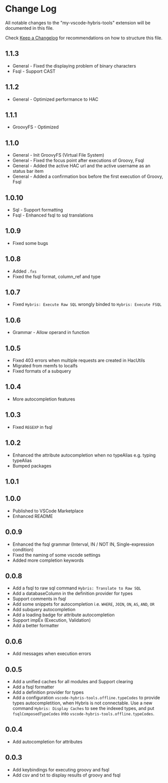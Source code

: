 # Change Log

All notable changes to the "my-vscode-hybris-tools" extension will be documented in this file.

Check [Keep a Changelog](http://keepachangelog.com/) for recommendations on how to structure this file.

## 1.1.3

- General - Fixed the displaying problem of binary characters 
- Fsql    - Support CAST

## 1.1.2

- General - Optimized performance to HAC

## 1.1.1

- GroovyFS - Optimized

## 1.1.0

- General - Init GroovyFS (Virtual File System)
- General - Fixed the focus point after executions of Groovy, Fsql
- General - Added the active HAC url and the active username as an status bar item
- General - Added a confirmation box before the first execution of Groovy, Fsql

## 1.0.10

- Sql  - Support formatting
- Fsql - Enhanced fsql to sql translations

## 1.0.9

- Fixed some bugs

## 1.0.8

- Added `.fxs`
- Fixed the fsql format, column_ref and type

## 1.0.7

- Fixed `Hybris: Execute Raw SQL` wrongly binded to `Hybris: Execute FSQL`

## 1.0.6

- Grammar - Allow operand in function

## 1.0.5

- Fixed 403 errors when multiple requests are created in HacUtils
- Migrated from memfs to localfs
- Fixed formats of a subquery

## 1.0.4

- More autocompletion features

## 1.0.3

- Fixed `REGEXP` in fsql

## 1.0.2

- Enhanced the attribute autocompletion when no typeAlias e.g. typing typeAlias
- Bumped packages

## 1.0.1
## 1.0.0

- Published to VSCode Marketplace
- Enhanced README

## 0.0.9

- Enhanced the fsql grammar (Interval, IN / NOT IN, Single-expression condition)
- Fixed the naming of some vscode settings
- Added more completion keywords

## 0.0.8

- Add a fsql to raw sql command `Hybris: Translate to Raw SQL`
- Add a databaseColumn in the definition provider for types
- Support comments in fsql
- Add some snippets for autocompletion i.e. `WHERE`, `JOIN`, `ON`, `AS`, `AND`, `OR`
- Add subquery autocompletion
- Add a loading badge for attribute autocompletion
- Support impEx (Execution, Validation)
- Add a better formatter

## 0.0.6

- Add messages when execution errors

## 0.0.5

- Add a unified caches for all modules and Support clearing
- Add a fsql formatter
- Add a definition provider for types
- Add a configuration `vscode-hybris-tools.offline.typeCodes` to provide types autocompletition, when Hybris is not connectable.
  Use a new command `Hybris: Display Caches` to see the indexed types, and put `fsqlComposedTypeCodes` into `vscode-hybris-tools.offline.typeCodes`.

## 0.0.4

- Add autocompletion for attributes

## 0.0.3

- Add keybindings for executing groovy and fsql
- Add csv and txt to display results of groovy and fsql